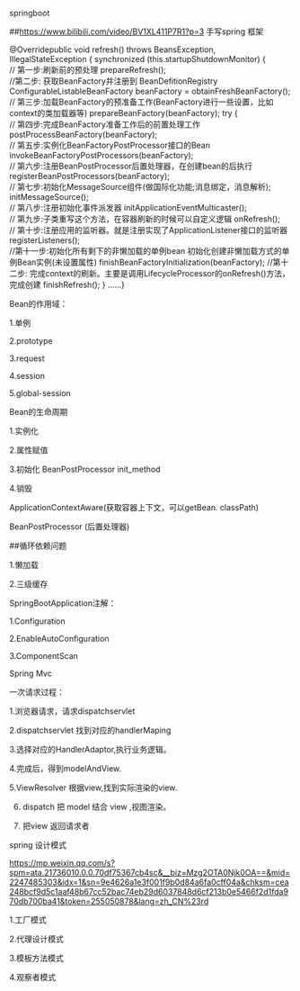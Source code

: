 
springboot 



##https://www.bilibili.com/video/BV1XL411P7R1?p=3 手写spring 框架


@Overridepublic void refresh() throws BeansException, IllegalStateException { synchronized (this.startupShutdownMonitor) {  
// 第一步:刷新前的预处理   prepareRefresh();  
//第二步: 获取BeanFactory并注册到 BeanDefitionRegistry  ConfigurableListableBeanFactory beanFactory = obtainFreshBeanFactory();  
// 第三步:加载BeanFactory的预准备工作(BeanFactory进行一些设置，比如context的类加载器等)  prepareBeanFactory(beanFactory);  try {    
// 第四步:完成BeanFactory准备工作后的前置处理工作     postProcessBeanFactory(beanFactory);    
// 第五步:实例化BeanFactoryPostProcessor接口的Bean     invokeBeanFactoryPostProcessors(beanFactory);    
// 第六步:注册BeanPostProcessor后置处理器，在创建bean的后执行     registerBeanPostProcessors(beanFactory);    
// 第七步:初始化MessageSource组件(做国际化功能;消息绑定，消息解析);     initMessageSource();    
// 第八步:注册初始化事件派发器     initApplicationEventMulticaster();    
// 第九步:子类重写这个方法，在容器刷新的时候可以自定义逻辑     onRefresh();    
// 第十步:注册应用的监听器。就是注册实现了ApplicationListener接口的监听器    registerListeners();    
//第十一步:初始化所有剩下的非懒加载的单例bean 初始化创建非懒加载方式的单例Bean实例(未设置属性)    finishBeanFactoryInitialization(beanFactory);    //第十二步: 完成context的刷新。主要是调用LifecycleProcessor的onRefresh()方法，完成创建    finishRefresh();    }  ……} 




Bean的作用域：


1.单例

2.prototype

3.request

4.session

5.global-session




Bean的生命周期

1.实例化

2.属性赋值

3.初始化
	BeanPostProcessor
	init_method

4.销毁


ApplicationContextAware(获取容器上下文，可以getBean.  classPath)

BeanPostProcessor (后置处理器)


##循环依赖问题

1.懒加载 

2.三级缓存



SpringBootApplication注解：

1.Configuration

2.EnableAutoConfiguration

3.ComponentScan



Spring Mvc

一次请求过程：

1.浏览器请求，请求dispatchservlet

2.dispatchservlet 找到对应的handlerMaping

3.选择对应的HandlerAdaptor,执行业务逻辑。

4.完成后，得到modelAndView.

5.ViewResolver 根据view,找到实际渲染的view.

6. dispatch 把 model 结合 view ,视图渲染。

7. 把view 返回请求者



spring 设计模式

https://mp.weixin.qq.com/s?spm=ata.21736010.0.0.70df75367cb4sc&__biz=Mzg2OTA0Njk0OA==&mid=2247485303&idx=1&sn=9e4626a1e3f001f9b0d84a6fa0cff04a&chksm=cea248bcf9d5c1aaf48b67cc52bac74eb29d6037848d6cf213b0e5466f2d1fda970db700ba41&token=255050878&lang=zh_CN%23rd


1.工厂模式

2.代理设计模式

3.模板方法模式

4.观察者模式






